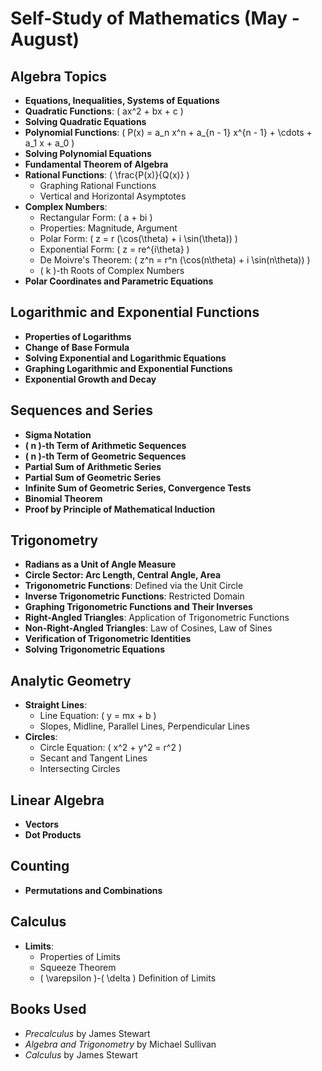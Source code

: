 # Self-Study of Mathematics (May - August)

## Algebra Topics
- **Equations, Inequalities, Systems of Equations**
- **Quadratic Functions**: \( ax^2 + bx + c \)
- **Solving Quadratic Equations**
- **Polynomial Functions**: \( P(x) = a_n x^n + a_{n - 1} x^{n - 1} + \cdots + a_1 x + a_0 \)
- **Solving Polynomial Equations**
- **Fundamental Theorem of Algebra**
- **Rational Functions**: \( \frac{P(x)}{Q(x)} \)
    - Graphing Rational Functions
    - Vertical and Horizontal Asymptotes
- **Complex Numbers**:
    - Rectangular Form: \( a + bi \)
    - Properties: Magnitude, Argument
    - Polar Form: \( z = r (\cos(\theta) + i \sin(\theta)) \)
    - Exponential Form: \( z = re^{i\theta} \)
    - De Moivre's Theorem: \( z^n = r^n (\cos(n\theta) + i \sin(n\theta)) \)
    - \( k \)-th Roots of Complex Numbers
- **Polar Coordinates and Parametric Equations**

## Logarithmic and Exponential Functions
- **Properties of Logarithms**
- **Change of Base Formula**
- **Solving Exponential and Logarithmic Equations**
- **Graphing Logarithmic and Exponential Functions**
- **Exponential Growth and Decay**

## Sequences and Series
- **Sigma Notation**
- **\( n \)-th Term of Arithmetic Sequences**
- **\( n \)-th Term of Geometric Sequences**
- **Partial Sum of Arithmetic Series**
- **Partial Sum of Geometric Series**
- **Infinite Sum of Geometric Series, Convergence Tests**
- **Binomial Theorem**
- **Proof by Principle of Mathematical Induction**

## Trigonometry
- **Radians as a Unit of Angle Measure**
- **Circle Sector: Arc Length, Central Angle, Area**
- **Trigonometric Functions**: Defined via the Unit Circle
- **Inverse Trigonometric Functions**: Restricted Domain
- **Graphing Trigonometric Functions and Their Inverses**
- **Right-Angled Triangles**: Application of Trigonometric Functions
- **Non-Right-Angled Triangles**: Law of Cosines, Law of Sines
- **Verification of Trigonometric Identities**
- **Solving Trigonometric Equations**

## Analytic Geometry
- **Straight Lines**:
    - Line Equation: \( y = mx + b \)
    - Slopes, Midline, Parallel Lines, Perpendicular Lines
- **Circles**:
    - Circle Equation: \( x^2 + y^2 = r^2 \)
    - Secant and Tangent Lines
    - Intersecting Circles

## Linear Algebra
- **Vectors**
- **Dot Products**

## Counting
- **Permutations and Combinations**

## Calculus
- **Limits**:
    - Properties of Limits
    - Squeeze Theorem
    - \( \varepsilon \)-\( \delta \) Definition of Limits

## Books Used
- *Precalculus* by James Stewart
- *Algebra and Trigonometry* by Michael Sullivan
- *Calculus* by James Stewart